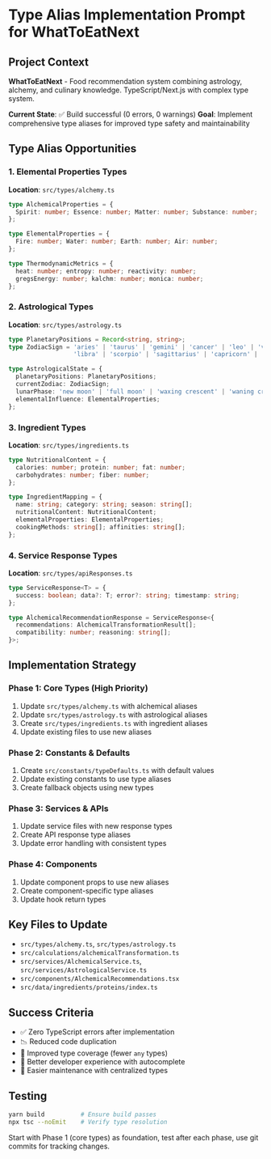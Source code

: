 # Type Alias Implementation Prompt for WhatToEatNext

## Project Context
**WhatToEatNext** - Food recommendation system combining astrology, alchemy, and culinary knowledge. TypeScript/Next.js with complex type system.

**Current State**: ✅ Build successful (0 errors, 0 warnings)
**Goal**: Implement comprehensive type aliases for improved type safety and maintainability

## Type Alias Opportunities

### 1. Elemental Properties Types
**Location**: `src/types/alchemy.ts`
```typescript
type AlchemicalProperties = {
  Spirit: number; Essence: number; Matter: number; Substance: number;
};

type ElementalProperties = {
  Fire: number; Water: number; Earth: number; Air: number;
};

type ThermodynamicMetrics = {
  heat: number; entropy: number; reactivity: number;
  gregsEnergy: number; kalchm: number; monica: number;
};
```

### 2. Astrological Types
**Location**: `src/types/astrology.ts`
```typescript
type PlanetaryPositions = Record<string, string>;
type ZodiacSign = 'aries' | 'taurus' | 'gemini' | 'cancer' | 'leo' | 'virgo' | 
                  'libra' | 'scorpio' | 'sagittarius' | 'capricorn' | 'aquarius' | 'pisces';

type AstrologicalState = {
  planetaryPositions: PlanetaryPositions;
  currentZodiac: ZodiacSign;
  lunarPhase: 'new moon' | 'full moon' | 'waxing crescent' | 'waning crescent';
  elementalInfluence: ElementalProperties;
};
```

### 3. Ingredient Types
**Location**: `src/types/ingredients.ts`
```typescript
type NutritionalContent = {
  calories: number; protein: number; fat: number; 
  carbohydrates: number; fiber: number;
};

type IngredientMapping = {
  name: string; category: string; season: string[];
  nutritionalContent: NutritionalContent;
  elementalProperties: ElementalProperties;
  cookingMethods: string[]; affinities: string[];
};
```

### 4. Service Response Types
**Location**: `src/types/apiResponses.ts`
```typescript
type ServiceResponse<T> = {
  success: boolean; data?: T; error?: string; timestamp: string;
};

type AlchemicalRecommendationResponse = ServiceResponse<{
  recommendations: AlchemicalTransformationResult[];
  compatibility: number; reasoning: string[];
}>;
```

## Implementation Strategy

### Phase 1: Core Types (High Priority)
1. Update `src/types/alchemy.ts` with alchemical aliases
2. Update `src/types/astrology.ts` with astrological aliases  
3. Create `src/types/ingredients.ts` with ingredient aliases
4. Update existing files to use new aliases

### Phase 2: Constants & Defaults
1. Create `src/constants/typeDefaults.ts` with default values
2. Update existing constants to use type aliases
3. Create fallback objects using new types

### Phase 3: Services & APIs
1. Update service files with new response types
2. Create API response type aliases
3. Update error handling with consistent types

### Phase 4: Components
1. Update component props to use new aliases
2. Create component-specific type aliases
3. Update hook return types

## Key Files to Update
- `src/types/alchemy.ts`, `src/types/astrology.ts`
- `src/calculations/alchemicalTransformation.ts`
- `src/services/AlchemicalService.ts`, `src/services/AstrologicalService.ts`
- `src/components/AlchemicalRecommendations.tsx`
- `src/data/ingredients/proteins/index.ts`

## Success Criteria
- ✅ Zero TypeScript errors after implementation
- 📉 Reduced code duplication
- 🎯 Improved type coverage (fewer `any` types)
- 🚀 Better developer experience with autocomplete
- 🔧 Easier maintenance with centralized types

## Testing
```bash
yarn build          # Ensure build passes
npx tsc --noEmit    # Verify type resolution
```

Start with Phase 1 (core types) as foundation, test after each phase, use git commits for tracking changes. 
